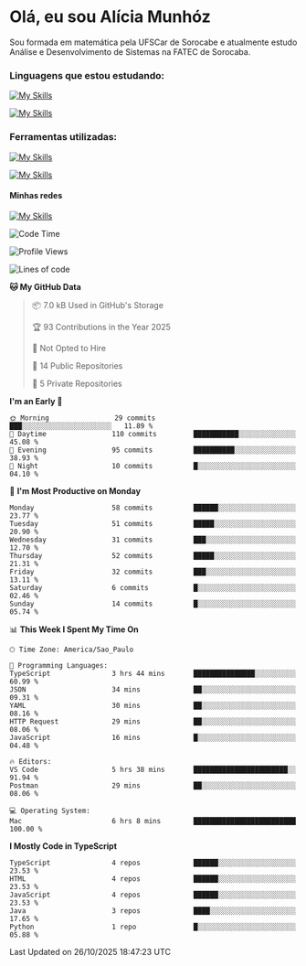 # Olá, eu sou Alícia Munhóz

<p>Sou formada em matemática pela UFSCar de Sorocabe e atualmente estudo Análise e Desenvolvimento de Sistemas na FATEC de Sorocaba.</p>

### Linguagens que estou estudando:

[![My Skills](https://skillicons.dev/icons?i=js,ts,html,css)](https://skillicons.dev)


[![My Skills](https://skillicons.dev/icons?i=nodejs,java,py,latex)](https://skillicons.dev)

### Ferramentas utilizadas:

[![My Skills](https://skillicons.dev/icons?i=vscode,discord,figma,git)](https://skillicons.dev)

[![My Skills](https://skillicons.dev/icons?i=github,gmail,mongodb,sublime)](https://skillicons.dev)

#### Minhas redes
[![My Skills](https://skillicons.dev/icons?i=linkedin)](https://www.linkedin.com/in/aliciamunhozfrancodecamargo/)

<!--START_SECTION:waka-->
![Code Time](http://img.shields.io/badge/Code%20Time-308%20hrs%2015%20mins-blue)

![Profile Views](http://img.shields.io/badge/Profile%20Views-0-blue)

![Lines of code](https://img.shields.io/badge/From%20Hello%20World%20I%27ve%20Written-93.8%20thousand%20lines%20of%20code-blue)

**🐱 My GitHub Data** 

> 📦 7.0 kB Used in GitHub's Storage 
 > 
> 🏆 93 Contributions in the Year 2025
 > 
> 🚫 Not Opted to Hire
 > 
> 📜 14 Public Repositories 
 > 
> 🔑 5 Private Repositories 
 > 
**I'm an Early 🐤** 

```text
🌞 Morning                29 commits          ███░░░░░░░░░░░░░░░░░░░░░░   11.89 % 
🌆 Daytime                110 commits         ███████████░░░░░░░░░░░░░░   45.08 % 
🌃 Evening                95 commits          ██████████░░░░░░░░░░░░░░░   38.93 % 
🌙 Night                  10 commits          █░░░░░░░░░░░░░░░░░░░░░░░░   04.10 % 
```
📅 **I'm Most Productive on Monday** 

```text
Monday                   58 commits          ██████░░░░░░░░░░░░░░░░░░░   23.77 % 
Tuesday                  51 commits          █████░░░░░░░░░░░░░░░░░░░░   20.90 % 
Wednesday                31 commits          ███░░░░░░░░░░░░░░░░░░░░░░   12.70 % 
Thursday                 52 commits          █████░░░░░░░░░░░░░░░░░░░░   21.31 % 
Friday                   32 commits          ███░░░░░░░░░░░░░░░░░░░░░░   13.11 % 
Saturday                 6 commits           █░░░░░░░░░░░░░░░░░░░░░░░░   02.46 % 
Sunday                   14 commits          █░░░░░░░░░░░░░░░░░░░░░░░░   05.74 % 
```


📊 **This Week I Spent My Time On** 

```text
🕑︎ Time Zone: America/Sao_Paulo

💬 Programming Languages: 
TypeScript               3 hrs 44 mins       ███████████████░░░░░░░░░░   60.99 % 
JSON                     34 mins             ██░░░░░░░░░░░░░░░░░░░░░░░   09.31 % 
YAML                     30 mins             ██░░░░░░░░░░░░░░░░░░░░░░░   08.16 % 
HTTP Request             29 mins             ██░░░░░░░░░░░░░░░░░░░░░░░   08.06 % 
JavaScript               16 mins             █░░░░░░░░░░░░░░░░░░░░░░░░   04.48 % 

🔥 Editors: 
VS Code                  5 hrs 38 mins       ███████████████████████░░   91.94 % 
Postman                  29 mins             ██░░░░░░░░░░░░░░░░░░░░░░░   08.06 % 

💻 Operating System: 
Mac                      6 hrs 8 mins        █████████████████████████   100.00 % 
```

**I Mostly Code in TypeScript** 

```text
TypeScript               4 repos             ██████░░░░░░░░░░░░░░░░░░░   23.53 % 
HTML                     4 repos             ██████░░░░░░░░░░░░░░░░░░░   23.53 % 
JavaScript               4 repos             ██████░░░░░░░░░░░░░░░░░░░   23.53 % 
Java                     3 repos             ████░░░░░░░░░░░░░░░░░░░░░   17.65 % 
Python                   1 repo              █░░░░░░░░░░░░░░░░░░░░░░░░   05.88 % 
```




 Last Updated on 26/10/2025 18:47:23 UTC
<!--END_SECTION:waka-->
